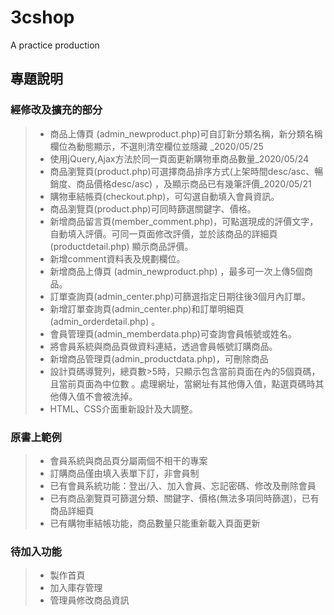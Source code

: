 # 3cshop
A practice production

## 專題說明
### 經修改及擴充的部分
> *	商品上傳頁 (admin_newproduct.php)可自訂新分類名稱，新分類名稱欄位為動態顯示，不選則清空欄位並隱藏
	_2020/05/25
> *	使用jQuery,Ajax方法於同一頁面更新購物車商品數量_2020/05/24
> *	商品瀏覽頁(product.php)可選擇商品排序方式(上架時間desc/asc、暢銷度、商品價格desc/asc)
	，及顯示商品已有幾筆評價_2020/05/21
> *	購物車結帳頁(checkout.php)，可勾選自動填入會員資訊。
> *	商品瀏覽頁(product.php)可同時篩選關鍵字、價格。
> *	新增商品留言頁(member_comment.php)，可點選現成的評價文字，
	自動填入評價。可同一頁面修改評價，並於該商品的詳細頁 (productdetail.php) 顯示商品評價。
> *	新增comment資料表及規劃欄位。
> *	新增商品上傳頁 (admin_newproduct.php) ，最多可一次上傳5個商品。
> *	訂單查詢頁(admin_center.php)可篩選指定日期往後3個月內訂單。
> *	新增訂單查詢頁(admin_center.php)和訂單明細頁(admin_orderdetail.php) 。 
> *	會員管理頁(admin_memberdata.php)可查詢會員帳號或姓名。
> *	將會員系統與商品頁做資料連結，透過會員帳號訂購商品。
> *	新增商品管理頁(admin_productdata.php)，可刪除商品
> *	設計頁碼導覽列，總頁數>5時，只顯示包含當前頁面在內的5個頁碼，且當前頁面為中位數
	。處理網址，當網址有其他傳入值，點選頁碼時其他傳入值不會被洗掉。
> *	HTML、CSS介面重新設計及大調整。

### 原書上範例
> *	會員系統與商品頁分屬兩個不相干的專案
> *	訂購商品僅由填入表單下訂，非會員制
> *	已有會員系統功能：登出/入、加入會員、忘記密碼、修改及刪除會員
> *	已有商品瀏覽頁可篩選分類、關鍵字、價格(無法多項同時篩選)，已有商品詳細頁
> *	已有購物車結帳功能，商品數量只能重新載入頁面更新

### 待加入功能
> *	製作首頁
> *	加入庫存管理
> *	管理員修改商品資訊
 



